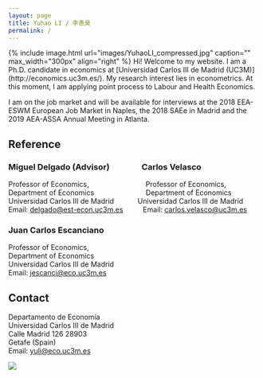 ```yaml
---
layout: page
title: Yuhao LI / 李愚昊
permalink: /
---
```

<html>
<head>
<!-- Global site tag (gtag.js) - Google Analytics -->
<script async src="https://www.googletagmanager.com/gtag/js?id=UA-123587654-1"></script>
<script>
  window.dataLayer = window.dataLayer || [];
  function gtag(){dataLayer.push(arguments);}
  gtag('js', new Date());

  gtag('config', 'UA-123587654-1');
</script>
</head>
</html>
{% include image.html url="images/YuhaoLI_compressed.jpg" caption="" max_width="300px" align="right" %}
Hi! Welcome to my website. I am a Ph.D. candidate in economics at [Universidad Carlos III de Madrid (UC3M)](http://economics.uc3m.es/). My research interest lies in econometrics.
At this moment, I am applying point process to Labour and Health Economics.   

I am on the job market and will be available for interviews at the 2018 EEA-ESWM European Job Market in Naples, the 2018 SAEe in Madrid and the 2019 AEA-ASSA Annual Meeting in Atlanta.

## Reference
### Miguel Delgado (Advisor)    &emsp; &emsp; &emsp; Carlos Velasco                         
Professor of Economics,         &emsp; &emsp; &emsp; &emsp;&emsp;&emsp;&emsp;Professor of Economics,                  
Department of Economics         &emsp; &emsp; &emsp; &emsp;&emsp;&emsp; Department of Economics                  
Universidad Carlos III de Madrid &emsp; &emsp;  &nbsp; Universidad Carlos III de Madrid         
Email: [delgado@est-econ.uc3m.es](mailto:delgado@est-econ.uc3m.es)   &emsp; &emsp;  Email: [carlos.velasco@uc3m.es](mailto:carlos.velasco@uc3m.es)  


### Juan Carlos Escanciano
Professor of Economics,                                 
Department of Economics                                 
Universidad Carlos III de Madrid                        
Email: [jescanci@eco.uc3m.es](mailto:jescanci@eco.uc3m.es) 


## Contact

Departamento de Economía <br />
Universidad Carlos III de Madrid <br />
Calle Madrid 126 28903 <br />
Getafe (Spain) <br />
Email: [yuli@eco.uc3m.es](mailto:yuli@eco.uc3m.es)

<img src="https://78.media.tumblr.com/28a92b253dfca9ba2c9b846f17dc9405/tumblr_p9eh6zqwAQ1xuk2jbo1_500.png" />


